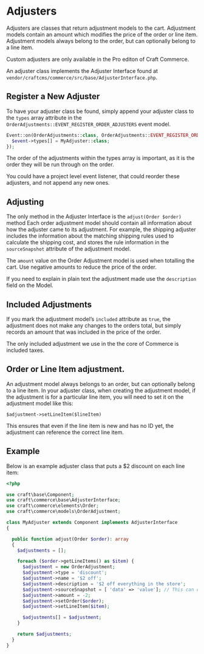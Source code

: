 # Adjusters

Adjusters are classes that return adjustment models to the cart. Adjustment models contain an amount which modifies the price of the order or line item. Adjustment models always belong to the order, but can optionally belong to a line item.

Custom adjusters are only available in the Pro editon of Craft Commerce.

An adjuster class implements the Adjuster Interface found at `vendor/craftcms/commerce/src/base/AdjusterInterface.php`.

## Register a New Adjuster

To have your adjuster class be found, simply append your adjuster class to the `types` array attribute in the `OrderAdjustments::EVENT_REGISTER_ORDER_ADJUSTERS` event model.

```php
Event::on(OrderAdjustments::class, OrderAdjustments::EVENT_REGISTER_ORDER_ADJUSTERS, function(RegisterComponentTypesEvent $event) {
  $event->types[] = MyAdjuster::class;
});
```

The order of the adjustments within the types array is important, as it is the order they will be run through on the order.

You could have a project level event listener, that could reorder these adjusters, and not append any new ones.

## Adjusting

The only method in the Adjuster Interface is the `adjust(Order $order)` method
Each order adjustment model should contain all information about how the adjuster came to its adjustment. For example, the shipping adjuster includes the information about the matching shipping rules used to calculate the shipping cost, and stores the rule information in the `sourceSnapshot` attribute of the adjustment model.

The `amount` value on the Order Adjustment model is used when totalling the cart. Use negative amounts to reduce the price of the order.

If you need to explain in plain text the adjustment made use the `description` field on the Model.

## Included Adjustments

If you mark the adjustment model’s `included` attribute as `true`, the adjustment does not make any changes to the orders total, but simply records an amount that was included in the price of the order.

The only included adjustment we use in the the core of Commerce is included taxes.

## Order or Line Item adjustment.

An adjustment model always belongs to an order, but can optionally belong to a line item. In your adjuster class, when creating the adjustment model, if the adjustment is for a particular line item, you will need to set it on the adjustment model like this:

`$adjustment->setLineItem($lineItem)`

This ensures that even if the line item is new and has no ID yet, the adjustment can reference the correct line item.

## Example

Below is an example adjuster class that puts a $2 discount on each line item:

```php
<?php

use craft\base\Component;
use craft\commerce\base\AdjusterInterface;
use craft\commerce\elements\Order;
use craft\commerce\models\OrderAdjustment;

class MyAdjuster extends Component implements AdjusterInterface
{

  public function adjust(Order $order): array
  {
    $adjustments = [];

    foreach ($order->getLineItems() as $item) {
      $adjustment = new OrderAdjustment;
      $adjustment->type = 'discount';
      $adjustment->name = '$2 off';
      $adjustment->description = '$2 off everything in the store';
      $adjustment->sourceSnapshot = [ 'data' => 'value']; // This can contain information about how the adjustment came to be
      $adjustment->amount = -2;
      $adjustment->setOrder($order);
      $adjustment->setLineItem($item);

      $adjustments[] = $adjustment;
    }

    return $adjustments;
  }
}
```
